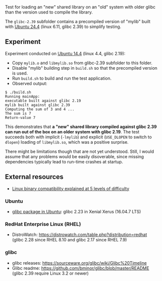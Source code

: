 Test for loading an "new" shared library on an "old" system with older glibc than the version used to compile the library.

The `glibc-2.39` subfolder contains a precompiled version of "mylib" built with [Ubuntu 24.4](https://releases.ubuntu.com/24.04/) (linux 6.11, glibc 2.39) to simplify testing.

## Experiment
Experiment conducted on [Ubuntu 14.4](https://releases.ubuntu.com/14.04/) (linux 4.4, glibc 2.19):
* Copy `mylib.o` and `libmylib.so` from glibc-2.39 subfolder to this folder.
* Disable "mylib" building step in `build.sh` so that the precompiled version is used.
* Run `build.sh` to build and run the test application.
* Observed output:
```
$ ./build.sh
Running mainApp:
executable built against glibc 2.19
mylib built against glibc 2.39
Computing the sum of 3 and 4 ...
The sum is 7
Return-value 7
``` 

This demonstrates that **a "new" shared library compiled against glibc 2.39 can run out of the box on an older system with glibc 2.19**. The test succeeds both with implicit (`-lmylib`) and explicit (`USE_DLOPEN` to switch to `dlopen`) loading of `libmylib.so`, which was a positive surprise.

There might be limitations though that are not yet understood. Still, I would assume that any problems would be easily disoverable, since missing dependencies typically lead to run-time crashes at startup.

## External resources
* [Linux binary compatibility explained at 5 levels of difficulty](https://ruvi-d.medium.com/linux-binary-compatibility-explained-at-5-levels-of-difficulty-ffeab6235fc8)

### Ubuntu
* [glibc package in Ubuntu](https://launchpad.net/ubuntu/+source/glibc): glibc 2.23 in Xenial Xerus (16.04.7 LTS)

### RedHat Enterprise Linux (RHEL)
* DistroWatch: https://distrowatch.com/table.php?distribution=redhat (glibc 2.28 since RHEL 8.10 and glibc 2.17 since RHEL 7.9)

### glibc
* glibc releases: https://sourceware.org/glibc/wiki/Glibc%20Timeline
* Glibc readme: https://github.com/bminor/glibc/blob/master/README (glibc 2.39 require Linux 3.2 or newer)
